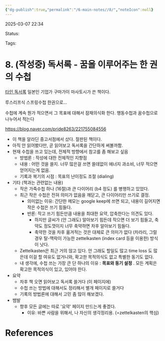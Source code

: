 ```yaml
---
{"dg-publish":true,"permalink":"/6-main-notes//8/","noteIcon":null}
---
```


2025-03-07 22:34

Status: 

Tags: 

# 8. (작성중) 독서록 - 꿈을 이루어주는 한 권의 수첩
[타인 독서록](https://blog.naver.com/pride8263/221755084556) 
일본인 기업가 구마가이 마사토시가 쓴 책이다.

루스리프식 스프링수첩 한권으로...

수첩에 계속 뭔가 적으면서 그 목표에 대해서 잠재의식화 한다.
행동수첩과 꿈수첩으로 나누어서 적는다

  https://blog.naver.com/pride8263/221755084556
- 이 책을 알라딘 중고서점에서 샀다. 절판된 책이다.
- 아직 안 읽어봤다만, 곧 읽어보고 독서록을 간단하게 써볼까함.
- 현재 수첩을 쓰고 있는데, 전체적 방향에서 참고를 좀 해보고 싶음
	- 방법론 : 작성에 대한 전체적인 지향점
	- 내용 : 어떤 것을 쓸지. 너무 많은걸 쓰면 쓸데없이 에너지 과소비, 너무 적으면 얻어지는게 없음.
	- 기록과 복기의 시점 : 목표의 난이정도 조절 (dialing)
- 기타 (책과는 관련없는 내용)
	- 작은 가죽수첩 하나 (16절)과 큰 다이어리 (b4 정도) 를 병행하고 있었다.
	- 최근 작은 수첩은 전혀 의미가 없음을 깨닫고, 큰 다이어리만 쓰기로 결정.
		- 의미없는 이유: 간단한 메모는 google keep에 쓰면 되고, 내용이 길어지면 작은 수첩은 쓰기 힘들다.
		- 반론: 작고 쓰기 힘든만큼 내용을 최대한 요약, 압축한다는 의견도 있다.
			- 하지만 글씨가 (안 그래도) 알아보기 힘든데 작으면 더 보기 힘들고, 축약도 정도껏이지 너무 축약하면 차후 알아보기 힘들다.
			- 축약한 것을 차후 옮겨적는 것은 대체로 큰 의미가 없다 (차라리, 그럴 경우 탈-맥락이 가능한 zettelkasten (index card 등을 이용한) 방식이 낫다.
	- Zettelkasten은 최근 거의 않고 있다. 안 그래도 할일도 많고 time loss 도 많은데 이걸 할 여유도 없거니와, 확고한 목적의식도 없고 특별한 동기도 없다.
	- 내 생각에, 수첩 쓰는 가장 큰 단 하나의 이유 : **목표와 동기 설정** . 모든 계획은 확고한 목적의식이 있고, 있어야 한다.
- 요약
	- 차후 책 오면 읽어보고 독서록 쓸거다 (이 페이지에)
	- 수첩 쓰는 방법에 대해서도 정리해서 별개 페이지로 쓸거다
	- 기록의 방법론에 대해서 고민 좀 많이 해보겠다.
- 뱀발
	- 향후 모든 글에는 따로 '요약' 페이지 만드는게 좋겠다.
		- 이유: 바쁜 사람을 위해서, 나 자신의 생각정리용. (=zettelkasten의 핵심)
# References